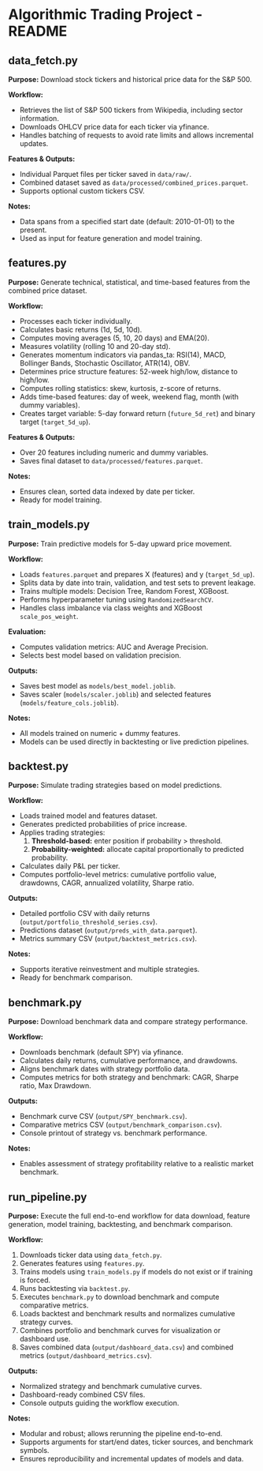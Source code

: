 # Algorithmic Trading Project - README

## data_fetch.py
**Purpose:** Download stock tickers and historical price data for the S&P 500.  

**Workflow:**  
- Retrieves the list of S&P 500 tickers from Wikipedia, including sector information.  
- Downloads OHLCV price data for each ticker via yfinance.  
- Handles batching of requests to avoid rate limits and allows incremental updates. 

**Features & Outputs:**  
- Individual Parquet files per ticker saved in `data/raw/`.  
- Combined dataset saved as `data/processed/combined_prices.parquet`.  
- Supports optional custom tickers CSV.  

**Notes:**  
- Data spans from a specified start date (default: 2010-01-01) to the present.  
- Used as input for feature generation and model training.

## features.py
**Purpose:** Generate technical, statistical, and time-based features from the combined price dataset.  

**Workflow:**  
- Processes each ticker individually.  
- Calculates basic returns (1d, 5d, 10d).  
- Computes moving averages (5, 10, 20 days) and EMA(20).  
- Measures volatility (rolling 10 and 20-day std).  
- Generates momentum indicators via pandas_ta: RSI(14), MACD, Bollinger Bands, Stochastic Oscillator, ATR(14), OBV.  
- Determines price structure features: 52-week high/low, distance to high/low.  
- Computes rolling statistics: skew, kurtosis, z-score of returns.  
- Adds time-based features: day of week, weekend flag, month (with dummy variables).  
- Creates target variable: 5-day forward return (`future_5d_ret`) and binary target (`target_5d_up`).  

**Features & Outputs:**  
- Over 20 features including numeric and dummy variables.  
- Saves final dataset to `data/processed/features.parquet`.  

**Notes:**  
- Ensures clean, sorted data indexed by date per ticker.  
- Ready for model training.

## train_models.py
**Purpose:** Train predictive models for 5-day upward price movement.  

**Workflow:**  
- Loads `features.parquet` and prepares X (features) and y (`target_5d_up`).  
- Splits data by date into train, validation, and test sets to prevent leakage.  
- Trains multiple models: Decision Tree, Random Forest, XGBoost.  
- Performs hyperparameter tuning using `RandomizedSearchCV`.  
- Handles class imbalance via class weights and XGBoost `scale_pos_weight`.  

**Evaluation:**  
- Computes validation metrics: AUC and Average Precision.  
- Selects best model based on validation precision.  

**Outputs:**  
- Saves best model as `models/best_model.joblib`.  
- Saves scaler (`models/scaler.joblib`) and selected features (`models/feature_cols.joblib`).  

**Notes:**  
- All models trained on numeric + dummy features.  
- Models can be used directly in backtesting or live prediction pipelines.

## backtest.py
**Purpose:** Simulate trading strategies based on model predictions. 

**Workflow:**  
- Loads trained model and features dataset.  
- Generates predicted probabilities of price increase.  
- Applies trading strategies:  
  1. **Threshold-based:** enter position if probability > threshold.  
  2. **Probability-weighted:** allocate capital proportionally to predicted probability.  
- Calculates daily P&L per ticker.  
- Computes portfolio-level metrics: cumulative portfolio value, drawdowns, CAGR, annualized volatility, Sharpe ratio.  

**Outputs:**  
- Detailed portfolio CSV with daily returns (`output/portfolio_threshold_series.csv`).  
- Predictions dataset (`output/preds_with_data.parquet`).  
- Metrics summary CSV (`output/backtest_metrics.csv`).  

**Notes:**  
- Supports iterative reinvestment and multiple strategies.  
- Ready for benchmark comparison.

## benchmark.py
**Purpose:** Download benchmark data and compare strategy performance.  

**Workflow:**  
- Downloads benchmark (default SPY) via yfinance.  
- Calculates daily returns, cumulative performance, and drawdowns.  
- Aligns benchmark dates with strategy portfolio data.  
- Computes metrics for both strategy and benchmark: CAGR, Sharpe ratio, Max Drawdown.  

**Outputs:**  
- Benchmark curve CSV (`output/SPY_benchmark.csv`).  
- Comparative metrics CSV (`output/benchmark_comparison.csv`).  
- Console printout of strategy vs. benchmark performance.  

**Notes:**  
- Enables assessment of strategy profitability relative to a realistic market benchmark.

## run_pipeline.py
**Purpose:** Execute the full end-to-end workflow for data download, feature generation, model training, backtesting, and benchmark comparison. 

**Workflow:**  
1. Downloads ticker data using `data_fetch.py`.  
2. Generates features using `features.py`.  
3. Trains models using `train_models.py` if models do not exist or if training is forced.  
4. Runs backtesting via `backtest.py`.  
5. Executes `benchmark.py` to download benchmark and compute comparative metrics.  
6. Loads backtest and benchmark results and normalizes cumulative strategy curves.  
7. Combines portfolio and benchmark curves for visualization or dashboard use.  
8. Saves combined data (`output/dashboard_data.csv`) and combined metrics (`output/dashboard_metrics.csv`).  

**Outputs:**  
- Normalized strategy and benchmark cumulative curves.  
- Dashboard-ready combined CSV files.  
- Console outputs guiding the workflow execution. 

**Notes:**  
- Modular and robust; allows rerunning the pipeline end-to-end.  
- Supports arguments for start/end dates, ticker sources, and benchmark symbols.  
- Ensures reproducibility and incremental updates of models and data.